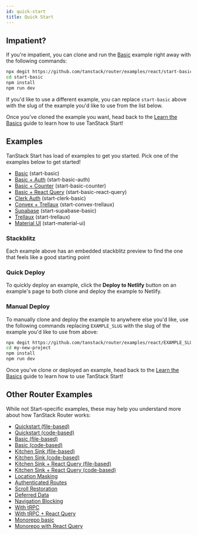 ```yaml
---
id: quick-start
title: Quick Start
---
```


## Impatient?

If you're impatient, you can clone and run the [Basic](../examples/start-basic) example right away with the following commands:

```bash
npx degit https://github.com/tanstack/router/examples/react/start-basic start-basic
cd start-basic
npm install
npm run dev
```

If you'd like to use a different example, you can replace `start-basic` above with the slug of the example you'd like to use from the list below.

Once you've cloned the example you want, head back to the [Learn the Basics](../learn-the-basics) guide to learn how to use TanStack Start!

## Examples

TanStack Start has load of examples to get you started. Pick one of the examples below to get started!

- [Basic](../examples/start-basic) (start-basic)
- [Basic + Auth](../examples/start-basic-auth) (start-basic-auth)
- [Basic + Counter](../examples/start-counter) (start-basic-counter)
- [Basic + React Query](../examples/start-basic-react-query) (start-basic-react-query)
- [Clerk Auth](../examples/start-clerk-basic) (start-clerk-basic)
- [Convex + Trellaux](../examples/start-convex-trellaux) (start-convex-trellaux)
- [Supabase](../examples/start-supabase-basic) (start-supabase-basic)
- [Trellaux](../examples/start-trellaux) (start-trellaux)
- [Material UI](../examples/start-material-ui) (start-material-ui)

### Stackblitz

Each example above has an embedded stackblitz preview to find the one that feels like a good starting point

### Quick Deploy

To quickly deploy an example, click the **Deploy to Netlify** button on an example's page to both clone and deploy the example to Netlify.

### Manual Deploy

To manually clone and deploy the example to anywhere else you'd like, use the following commands replacing `EXAMPLE_SLUG` with the slug of the example you'd like to use from above:

```bash
npx degit https://github.com/tanstack/router/examples/react/EXAMPLE_SLUG my-new-project
cd my-new-project
npm install
npm run dev
```

Once you've clone or deployed an example, head back to the [Learn the Basics](../learn-the-basics) guide to learn how to use TanStack Start!

## Other Router Examples

While not Start-specific examples, these may help you understand more about how TanStack Router works:

- [Quickstart (file-based)](../examples/quickstart-file-based)
- [Quickstart (code-based)](../examples/quickstart)
- [Basic (file-based)](../examples/basic-file-based)
- [Basic (code-based)](../examples/basic)
- [Kitchen Sink (file-based)](../examples/kitchen-sink-file-based)
- [Kitchen Sink (code-based)](../examples/kitchen-sink)
- [Kitchen Sink + React Query (file-based)](../examples/kitchen-sink-react-query-file-based)
- [Kitchen Sink + React Query (code-based)](../examples/kitchen-sink-react-query)
- [Location Masking](../examples/location-masking)
- [Authenticated Routes](../examples/authenticated-routes)
- [Scroll Restoration](../examples/scroll-restoration)
- [Deferred Data](../examples/deferred-data)
- [Navigation Blocking](../examples/navigation-blocking)
- [With tRPC](../examples/with-trpc)
- [With tRPC + React Query](../examples/with-trpc-react-query)
- [Monorepo basic](../examples/router-monorepo-simple)
- [Monorepo with React Query](../examples/router-monorepo-react-query)
